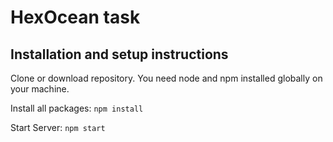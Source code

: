 # HexOcean task

## Installation and setup instructions

Clone or download repository. You need node and npm installed globally on your machine.

Install all packages: `npm install`

Start Server: `npm start`
